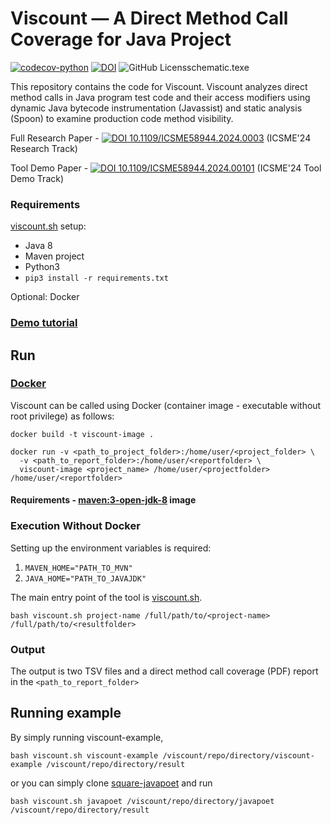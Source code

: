 # Viscount &mdash; A Direct Method Call Coverage for Java Project
[![codecov-python](https://codecov.io/github/unittesting-nonpublic/viscount/branch/main/graph/badge.svg?token=tkq655ROg3)](https://app.codecov.io/github/unittesting-nonpublic/viscount)
[![DOI](https://zenodo.org/badge/DOI/10.1109/ICSME58944.2024.00101.svg)](https://doi.org/10.1109/ICSME58944.2024.00101)
![GitHub Licens[schematic.tex](images%2Fschematic.tex)e](https://img.shields.io/github/license/unittesting-nonpublic/viscount)

This repository contains the code for Viscount. Viscount analyzes direct method calls in Java program test code and their access modifiers using dynamic Java bytecode instrumentation (Javassist) and static analysis (Spoon) to examine production code method visibility.

Full Research Paper - [![DOI 10.1109/ICSME58944.2024.0003](https://img.shields.io/badge/10.1109%2FICSME58944.2024.00037-black?logo=DOI)](https://doi.org/10.1109/ICSME58944.2024.00037) 
(ICSME'24 Research Track)

Tool Demo Paper - [![DOI 10.1109/ICSME58944.2024.00101](https://img.shields.io/badge/10.1109%2FICSME58944.2024.00101-black?logo=DOI)](https://doi.org/10.1109/ICSME58944.2024.00101)
(ICSME'24 Tool Demo Track)

### Requirements
[viscount.sh](https://github.com/unittesting-nonpublic/viscount/blob/main/viscount.sh) setup:
- Java 8
- Maven project
- Python3
- `pip3 install -r requirements.txt`

Optional: Docker


### [Demo tutorial](https://www.youtube.com/watch?v=ZUyRtiUnbsU)

## Run
### [Docker](https://www.docker.com/101-tutorial/)
Viscount can be called using Docker (container image - executable without root privilege) as follows:

```
docker build -t viscount-image .
```

```
docker run -v <path_to_project_folder>:/home/user/<project_folder> \
  -v <path_to_report_folder>:/home/user/<reportfolder> \
  viscount-image <project_name> /home/user/<projectfolder> /home/user/<reportfolder>
```

#### Requirements - [maven:3-open-jdk-8](https://hub.docker.com/layers/library/maven/3-openjdk-8/images/sha256-29cc4c106af036b3727fad911174511d5af3103710419e1fd3d0718aa217f7ae?context=explore) image

### Execution Without Docker

Setting up the environment variables is required:
1. `MAVEN_HOME="PATH_TO_MVN"`
2. `JAVA_HOME="PATH_TO_JAVAJDK"`

The main entry point of the tool is [viscount.sh](https://github.com/unittesting-nonpublic/viscount/blob/main/viscount.sh).

```
bash viscount.sh project-name /full/path/to/<project-name> /full/path/to/<resultfolder>
```
### Output

The output is two TSV files and a direct method call coverage (PDF) report in the `<path_to_report_folder>`

## Running example
By simply running viscount-example,

```
bash viscount.sh viscount-example /viscount/repo/directory/viscount-example /viscount/repo/directory/result
```

or you can simply clone [square-javapoet](https://github.com/square/javapoet/tree/f27ad04c9e7de4ec7b207979cfd47ec1d878ca03) and run
```
bash viscount.sh javapoet /viscount/repo/directory/javapoet /viscount/repo/directory/result
```
